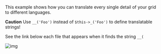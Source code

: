 This example shows how you can translate every single detail of your grid to
different languages.

**Caution** Use `__('Foo')` instead of `$this->_('Foo')` to define translatable strings!

See the link below each file that appears when it finds the string `__(`

![img](https://i.imgur.com/9jUdejd.png)